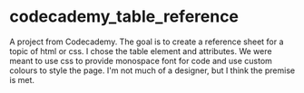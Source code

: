 # codecademy_table_reference
A project from Codecademy. The goal is to create a reference sheet for a topic of html or css.
I chose the table element and attributes. We were meant to use css to provide monospace font for code and use custom colours to style the page.
I'm not much of a designer, but I think the premise is met.
